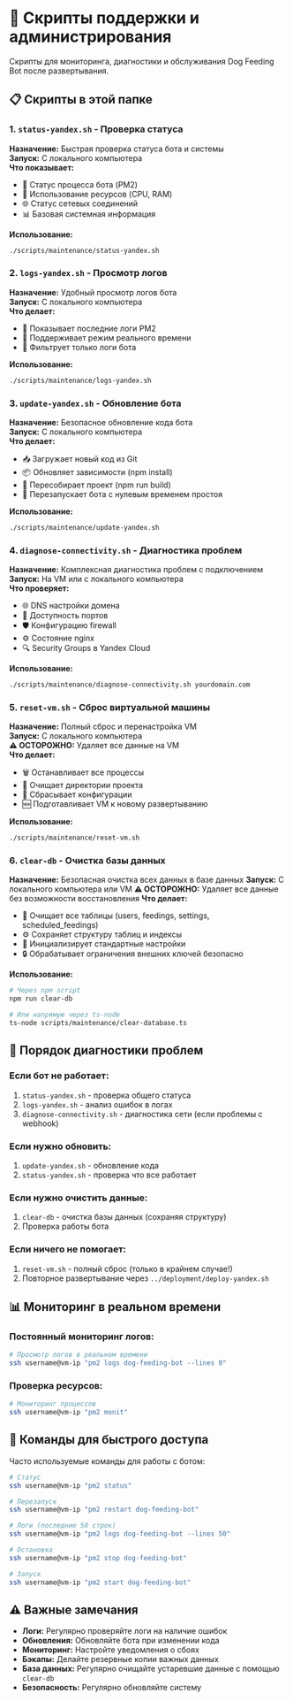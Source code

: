 # 🔧 Скрипты поддержки и администрирования

Скрипты для мониторинга, диагностики и обслуживания Dog Feeding Bot после развертывания.

## 📋 Скрипты в этой папке

### 1. `status-yandex.sh` - Проверка статуса

**Назначение:** Быстрая проверка статуса бота и системы  
**Запуск:** С локального компьютера  
**Что показывает:**

- 🤖 Статус процесса бота (PM2)
- 💾 Использование ресурсов (CPU, RAM)
- 🌐 Статус сетевых соединений
- 📊 Базовая системная информация

**Использование:**

```bash
./scripts/maintenance/status-yandex.sh
```

### 2. `logs-yandex.sh` - Просмотр логов

**Назначение:** Удобный просмотр логов бота  
**Запуск:** С локального компьютера  
**Что делает:**

- 📝 Показывает последние логи PM2
- 🔄 Поддерживает режим реального времени
- 🎯 Фильтрует только логи бота

**Использование:**

```bash
./scripts/maintenance/logs-yandex.sh
```

### 3. `update-yandex.sh` - Обновление бота

**Назначение:** Безопасное обновление кода бота  
**Запуск:** С локального компьютера  
**Что делает:**

- 📥 Загружает новый код из Git
- 📦 Обновляет зависимости (npm install)
- 🔨 Пересобирает проект (npm run build)
- 🔄 Перезапускает бота с нулевым временем простоя

**Использование:**

```bash
./scripts/maintenance/update-yandex.sh
```

### 4. `diagnose-connectivity.sh` - Диагностика проблем

**Назначение:** Комплексная диагностика проблем с подключением  
**Запуск:** На VM или с локального компьютера  
**Что проверяет:**

- 🌐 DNS настройки домена
- 🔌 Доступность портов
- 🛡️ Конфигурацию firewall
- ⚙️ Состояние nginx
- 🔍 Security Groups в Yandex Cloud

**Использование:**

```bash
./scripts/maintenance/diagnose-connectivity.sh yourdomain.com
```

### 5. `reset-vm.sh` - Сброс виртуальной машины

**Назначение:** Полный сброс и перенастройка VM  
**Запуск:** С локального компьютера  
**⚠️ ОСТОРОЖНО:** Удаляет все данные на VM  
**Что делает:**

- 🗑️ Останавливает все процессы
- 🧹 Очищает директории проекта
- 🔄 Сбрасывает конфигурации
- 🆕 Подготавливает VM к новому развертыванию

**Использование:**

```bash
./scripts/maintenance/reset-vm.sh
```

### 6. `clear-db` - Очистка базы данных

**Назначение:** Безопасная очистка всех данных в базе данных
**Запуск:** С локального компьютера или VM
**⚠️ ОСТОРОЖНО:** Удаляет все данные без возможности восстановления
**Что делает:**

- 🧹 Очищает все таблицы (users, feedings, settings, scheduled_feedings)
- ⚙️ Сохраняет структуру таблиц и индексы
- 🔄 Инициализирует стандартные настройки
- 🔒 Обрабатывает ограничения внешних ключей безопасно

**Использование:**

```bash
# Через npm script
npm run clear-db

# Или напрямую через ts-node
ts-node scripts/maintenance/clear-database.ts
```

## 🚨 Порядок диагностики проблем

### Если бот не работает:

1. `status-yandex.sh` - проверка общего статуса
2. `logs-yandex.sh` - анализ ошибок в логах
3. `diagnose-connectivity.sh` - диагностика сети (если проблемы с webhook)

### Если нужно обновить:

1. `update-yandex.sh` - обновление кода
2. `status-yandex.sh` - проверка что все работает

### Если нужно очистить данные:

1. `clear-db` - очистка базы данных (сохраняя структуру)
2. Проверка работы бота

### Если ничего не помогает:

1. `reset-vm.sh` - полный сброс (только в крайнем случае!)
2. Повторное развертывание через `../deployment/deploy-yandex.sh`

## 📊 Мониторинг в реальном времени

### Постоянный мониторинг логов:

```bash
# Просмотр логов в реальном времени
ssh username@vm-ip "pm2 logs dog-feeding-bot --lines 0"
```

### Проверка ресурсов:

```bash
# Мониторинг процессов
ssh username@vm-ip "pm2 monit"
```

## 🔧 Команды для быстрого доступа

Часто используемые команды для работы с ботом:

```bash
# Статус
ssh username@vm-ip "pm2 status"

# Перезапуск
ssh username@vm-ip "pm2 restart dog-feeding-bot"

# Логи (последние 50 строк)
ssh username@vm-ip "pm2 logs dog-feeding-bot --lines 50"

# Остановка
ssh username@vm-ip "pm2 stop dog-feeding-bot"

# Запуск
ssh username@vm-ip "pm2 start dog-feeding-bot"
```

## ⚠️ Важные замечания

- **Логи:** Регулярно проверяйте логи на наличие ошибок
- **Обновления:** Обновляйте бота при изменении кода
- **Мониторинг:** Настройте уведомления о сбоях
- **Бэкапы:** Делайте резервные копии важных данных
- **База данных:** Регулярно очищайте устаревшие данные с помощью `clear-db`
- **Безопасность:** Регулярно обновляйте систему
